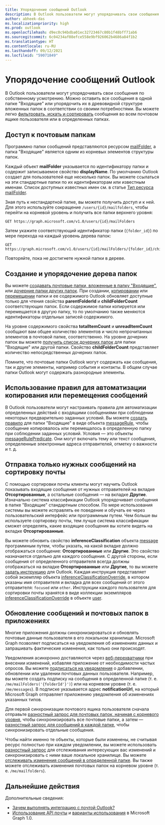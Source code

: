 ```yaml
---
title: Упорядочение сообщений Outlook
description: В Outlook пользователи могут упорядочивать свои сообщения по собственному усмотрению. Можно оставить все сообщения в одной папке "Входящие" или упорядочить их в древовидной структуре вложенных папок в соответствии со своими потребностями. Кроме того, можно легко выполнять поиск, фильтровать и сортировать сообщения.
author: abheek-das
ms.localizationpriority: high
ms.prod: outlook
ms.openlocfilehash: d9ec0c94bdba01ec32723467c80b1f48bff71ab6
ms.sourcegitcommit: 6c04234af08efce558e9bf926062b4686a84f1b2
ms.translationtype: HT
ms.contentlocale: ru-RU
ms.lasthandoff: 09/12/2021
ms.locfileid: "59071849"
---
```

# <a name="organize-outlook-messages"></a>Упорядочение сообщений Outlook

В Outlook пользователи могут упорядочивать свои сообщения по собственному усмотрению. Можно оставить все сообщения в одной папке "Входящие" или упорядочить их в древовидной структуре вложенных папок в соответствии со своими потребностями. Вы можете легко [фильтровать, искать и сортировать](query-parameters.md) сообщения во всем почтовом ящике пользователя или в определенных папках.

## <a name="accessing-mail-folders"></a>Доступ к почтовым папкам

Программно папки сообщений представляются ресурсом [mailFolder](/graph/api/resources/mailfolder?view=graph-rest-1.0), а папка "Входящие" является одним из корневых элементов структуры папок.

Каждый объект **mailFolder** указывается по идентификатору папки и содержит записываемое свойство **displayName**. По умолчанию Outlook создает для пользователей еще несколько папок. Вы можете ссылаться на эти стандартные папки по их идентификаторам или известным именам. Список доступных известных имен см. в статье [Тип ресурса mailFolder](/graph/api/resources/mailfolder?view=graph-rest-1.0).

Зная путь к нестандартной папке, вы можете получить доступ и к ней. Для этого используйте сокращение `/users/{id}/mailfolders`, чтобы перейти на корневой уровень и получить все папки верхнего уровня:

```http
GET https://graph.microsoft.com/v1.0/users/{id}/mailFolders
```

Затем укажите соответствующий идентификатор папки (`{folder_id}`) по мере перехода на каждый уровень дерева папок:

```http
GET https://graph.microsoft.com/v1.0/users/{id}/mailFolders/{folder_id}/childfolders
```

Повторяйте, пока не достигнете нужной папки в дереве.

## <a name="creating-and-organizing-the-folder-tree"></a>Создание и упорядочение дерева папок

Вы можете [создавать почтовые папки, вложенные в папку "Входящие"](/graph/api/user-post-mailfolders?view=graph-rest-1.0), или [дочерние папки других папок](/graph/api/mailfolder-post-childfolders?view=graph-rest-1.0). При создании, [копировании](/graph/api/mailfolder-copy?view=graph-rest-1.0) или [перемещении](/graph/api/mailfolder-move?view=graph-rest-1.0) папки и ее содержимого Outlook обновляет доступные только для чтения свойства **parentFolderId** и **childFolderCount** соответствующих папок. Если содержимое папки копируется или перемещается в другую папку, то по умолчанию также меняются идентификаторы отдельных записей содержимого.

На уровне содержимого свойства **totalItemCount** и **unreadItemCount** сообщают вам общее количество элементов и число непрочитанных элементов в почтовой папке, соответственно.
На уровне дочерних папок вы можете [получить список дочерних папок](/graph/api/user-list-mailfolders?view=graph-rest-1.0) для папки "Входящие" или другой папки.
Свойство **childFolderCount** представляет количество непосредственных дочерних папок.

Помните, что почтовые папки Outlook могут содержать как сообщения, так и другие элементы, например события и контакты. В общем случае папки Outlook могут содержать разнородные элементы.

## <a name="using-rules-to-automate-copying-or-moving-messages"></a>Использование правил для автоматизации копирования или перемещения сообщений

В Outlook пользователи могут настраивать правила для автоматизации определенных действий с входящими сообщениями при соблюдении некоторых предварительно заданных условий. Вы можете [создать правило](/graph/api/mailfolder-post-messagerules?view=graph-rest-1.0) для папки "Входящие" в виде объекта [messageRule](/graph/api/resources/messagerule?view=graph-rest-1.0), чтобы сообщение копировалось или перемещалось в определенную папку при соблюдении заданных условий.
Условия — это объекты [messageRulePredicate](/graph/api/resources/messagerulepredicates?view=graph-rest-1.0). Они могут включать тему или текст сообщения, определенные электронные адреса отправителей, отметку о важности и т. д.

## <a name="directing-only-the-messages-you-care-for-to-the-focused-inbox"></a>Отправка только нужных сообщений на сортировку почты

С помощью сортировки почты клиенты могут научить Outlook показывать входящие сообщения от нужных отправителей на вкладке **Отсортированные**, а остальные сообщения — на вкладке **Другие**. Изначально система классификации Outlook упорядочивает сообщения в папке "Входящие" стандартным способом. По мере использования системы вы можете исправлять ее поведение и обучать ее через пользовательский интерфейс или программным путем. Чем больше вы используете сортировку почты, тем лучше система классификации сможет определять, какие входящие сообщения вы хотите видеть на вкладке **Отсортированные**.

Вы можете обновить свойство **inferenceClassification** объекта [message](/graph/api/resources/message?view=graph-rest-1.0) программным путем, чтобы указать, на какой вкладке должно отображаться сообщение: **Отсортированные** или **Другие**. Это свойство назначается отдельно для каждого сообщения. С другой стороны, если сообщения от определенного отправителя всегда должны отображаться на вкладке **Отсортированные** или **Другие**, то вы можете [задать инструкцию](/graph/api/inferenceclassification-post-overrides?view=graph-rest-1.0) для Outlook. Каждая инструкция представляет собой экземпляр объекта [inferenceClassificationOverride](/graph/api/resources/inferenceclassificationoverride?view=graph-rest-1.0), в котором указаны имя отправителя и вкладка для всех сообщений от этого отправителя: `focused` или `other`. Инструкции каждого пользователя для сортировки почты хранятся в виде коллекции экземпляров [inferenceClassificationOverride](/graph/api/resources/inferenceclassificationoverride?view=graph-rest-1.0) в объекте [user](/graph/api/resources/user?view=graph-rest-1.0).

## <a name="keeping-messages-and-mail-folders-up-to-date-in-apps"></a>Обновление сообщений и почтовых папок в приложениях

Многие приложения должны синхронизироваться и обновлять почтовые данные пользователя в его локальном хранилище. Microsoft Graph позволяет подписаться на уведомления об изменениях данных и запрашивать фактические изменения, как только они происходят.

Уведомления асинхронно доставляются через [веб-перехватчики](/graph/api/resources/webhooks?view=graph-rest-1.0) при внесении изменений, избавляя приложение от необходимости частых опросов. Вы можете [подписаться на уведомления](/graph/api/subscription-post-subscriptions?view=graph-rest-1.0) о добавлении, обновлении или удалении почтовых данных пользователя. Например, вы можете создать подписку на сообщения в определенной папке (т. е. `/me/mailFolders('{folderId'}')`) или на корневом уровне (т. е. `/me/messages`). В подписке указывается адрес **notificationUrl**, на который Microsoft Graph отправляет приложению уведомления об изменениях указанных типов.

Для первой синхронизации почтового ящика пользователя сначала отправьте [разностный запрос для почтовых папок, начиная с корневого уровня](/graph/api/mailfolder-delta?view=graph-rest-1.0), чтобы синхронизировать все почтовые папки, а затем — [разностный запрос для сообщений в каждой папке](/graph/api/message-delta?view=graph-rest-1.0), чтобы синхронизировать отдельные сообщения.

Чтобы найти именно те объекты, которые были изменены, не считывая ресурс полностью при каждом уведомлении, вы можете использовать [разностный запрос](delta-query-overview.md) для отслеживания интересующих вас изменений и синхронизировать с ними ваше локальное хранилище. Вы можете [отслеживать изменения сообщений в определенной папке](delta-query-messages.md). Вы также можете отслеживать изменения почтовых папок на корневом уровне (т. е. `/me/mailfolders`).

## <a name="next-steps"></a>Дальнейшие действия

Дополнительные сведения:

- [Зачем выполнять интеграцию с почтой Outlook?](outlook-mail-concept-overview.md)
- [Использование API почты](/graph/api/resources/mail-api-overview?view=graph-rest-1.0) и [варианты использования](/graph/api/resources/mail-api-overview?view=graph-rest-1.0#common-use-cases) в Microsoft Graph 1.0.

